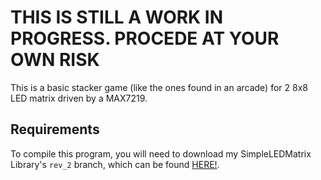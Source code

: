 # THIS IS STILL A WORK IN PROGRESS. PROCEDE AT YOUR OWN RISK

This is a basic stacker game (like the ones found in an arcade) for 2 8x8 LED matrix driven by a MAX7219. 

## Requirements

To compile this program, you will need to download my SimpleLEDMatrix Library's `rev_2` branch, which can be found [HERE!](https://github.com/Electro707/Simple-LED-Matrix-Library/tree/rev_2).

